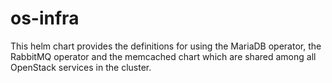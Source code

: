 # os-infra

This helm chart provides the definitions for using the MariaDB operator,
the RabbitMQ operator and the memcached chart which are shared among
all OpenStack services in the cluster.
